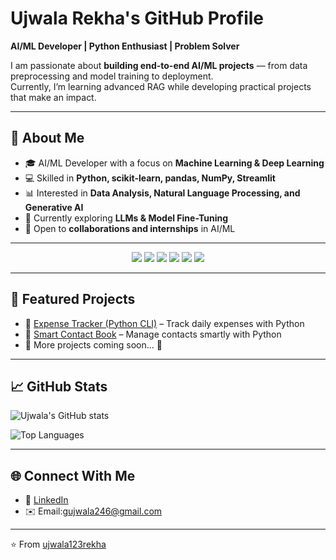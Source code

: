 #  Ujwala Rekha's GitHub Profile 

**AI/ML Developer | Python Enthusiast | Problem Solver**  

I am passionate about **building end-to-end AI/ML projects** — from data preprocessing and model training to deployment.  
Currently, I’m learning advanced RAG while developing practical projects that make an impact.  

---

## 🔹 About Me
- 🎓 AI/ML Developer with a focus on **Machine Learning & Deep Learning**
- 💻 Skilled in **Python, scikit-learn, pandas, NumPy, Streamlit**
- 📊 Interested in **Data Analysis, Natural Language Processing, and Generative AI**
- 🌱 Currently exploring **LLMs & Model Fine-Tuning**
- 🤝 Open to **collaborations and internships** in AI/ML

---


<p align="center">
<img src="https://img.shields.io/badge/Python-3776AB?style=for-the-badge&logo=python&logoColor=white"/> 
<img src="https://img.shields.io/badge/TensorFlow-FF6F00?style=for-the-badge&logo=tensorflow&logoColor=white"/>
<img src="https://img.shields.io/badge/Keras-D00000?style=for-the-badge&logo=keras&logoColor=white"/>
<img src="https://img.shields.io/badge/ScikitLearn-F7931E?style=for-the-badge&logo=scikit-learn&logoColor=white"/>
<img src="https://img.shields.io/badge/Streamlit-FF4B4B?style=for-the-badge&logo=streamlit&logoColor=white"/>
<img src="https://img.shields.io/badge/GitHub-181717?style=for-the-badge&logo=github&logoColor=white"/>
</p>

---

## 📌 Featured Projects
- 📂 [Expense Tracker (Python CLI)](https://github.com/ujwala123rekha/expense_tracker) – Track daily expenses with Python  
- 📂 [Smart Contact Book](https://github.com/ujwala123rekha/smart_contact_book) – Manage contacts smartly with Python  
- 📂 More projects coming soon... 🚀  

---

## 📈 GitHub Stats
![Ujwala's GitHub stats](https://github-readme-stats.vercel.app/api?username=ujwala123rekha&show_icons=true&theme=radical)  

![Top Languages](https://github-readme-stats.vercel.app/api/top-langs/?username=ujwala123rekha&layout=compact)  

---

## 🌐 Connect With Me
- 💼 [LinkedIn](https://www.linkedin.com/in/ujwala-rekha-g-b529a8287/)  
- ✉️ Email:gujwala246@gmail.com 

---
⭐️ From [ujwala123rekha](https://github.com/ujwala123rekha)

